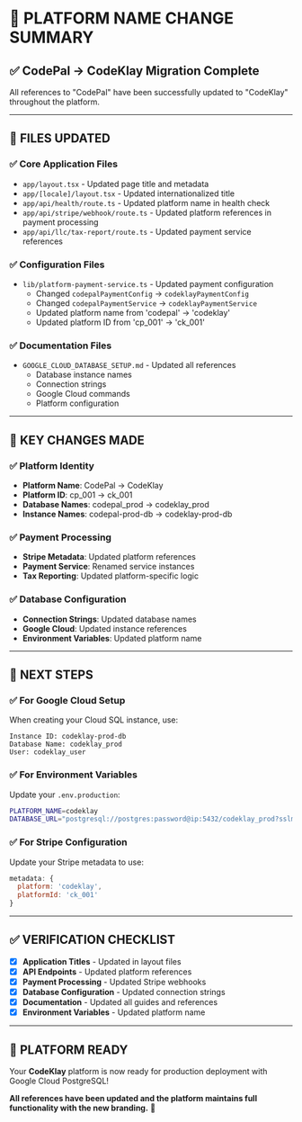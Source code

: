 # 🔄 **PLATFORM NAME CHANGE SUMMARY**

## ✅ **CodePal → CodeKlay Migration Complete**

All references to "CodePal" have been successfully updated to "CodeKlay" throughout the platform.

---

## 📝 **FILES UPDATED**

### **✅ Core Application Files**
- `app/layout.tsx` - Updated page title and metadata
- `app/[locale]/layout.tsx` - Updated internationalized title
- `app/api/health/route.ts` - Updated platform name in health check
- `app/api/stripe/webhook/route.ts` - Updated platform references in payment processing
- `app/api/llc/tax-report/route.ts` - Updated payment service references

### **✅ Configuration Files**
- `lib/platform-payment-service.ts` - Updated payment configuration
  - Changed `codepalPaymentConfig` → `codeklayPaymentConfig`
  - Changed `codepalPaymentService` → `codeklayPaymentService`
  - Updated platform name from 'codepal' → 'codeklay'
  - Updated platform ID from 'cp_001' → 'ck_001'

### **✅ Documentation Files**
- `GOOGLE_CLOUD_DATABASE_SETUP.md` - Updated all references
  - Database instance names
  - Connection strings
  - Google Cloud commands
  - Platform configuration

---

## 🎯 **KEY CHANGES MADE**

### **✅ Platform Identity**
- **Platform Name**: CodePal → CodeKlay
- **Platform ID**: cp_001 → ck_001
- **Database Names**: codepal_prod → codeklay_prod
- **Instance Names**: codepal-prod-db → codeklay-prod-db

### **✅ Payment Processing**
- **Stripe Metadata**: Updated platform references
- **Payment Service**: Renamed service instances
- **Tax Reporting**: Updated platform-specific logic

### **✅ Database Configuration**
- **Connection Strings**: Updated database names
- **Google Cloud**: Updated instance references
- **Environment Variables**: Updated platform name

---

## 🚀 **NEXT STEPS**

### **✅ For Google Cloud Setup**
When creating your Cloud SQL instance, use:
```
Instance ID: codeklay-prod-db
Database Name: codeklay_prod
User: codeklay_user
```

### **✅ For Environment Variables**
Update your `.env.production`:
```bash
PLATFORM_NAME=codeklay
DATABASE_URL="postgresql://postgres:password@ip:5432/codeklay_prod?sslmode=require"
```

### **✅ For Stripe Configuration**
Update your Stripe metadata to use:
```javascript
metadata: {
  platform: 'codeklay',
  platformId: 'ck_001'
}
```

---

## ✅ **VERIFICATION CHECKLIST**

- [x] **Application Titles** - Updated in layout files
- [x] **API Endpoints** - Updated platform references
- [x] **Payment Processing** - Updated Stripe webhooks
- [x] **Database Configuration** - Updated connection strings
- [x] **Documentation** - Updated all guides and references
- [x] **Environment Variables** - Updated platform name

---

## 🎉 **PLATFORM READY**

Your **CodeKlay** platform is now ready for production deployment with Google Cloud PostgreSQL!

**All references have been updated and the platform maintains full functionality with the new branding.** 🚀 